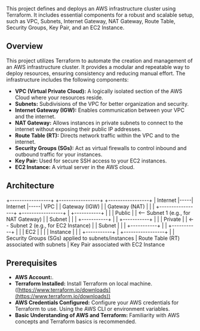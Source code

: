 This project defines and deploys an AWS infrastructure cluster using Terraform. It includes essential components for a robust and scalable setup, such as VPC, Subnets, Internet Gateway, NAT Gateway, Route Table, Security Groups, Key Pair, and an EC2 Instance.


## Overview
This project utilizes Terraform to automate the creation and management of an AWS infrastructure cluster. It provides a modular and repeatable way to deploy resources, ensuring consistency and reducing manual effort.
The infrastructure includes the following components:
- **VPC (Virtual Private Cloud):**  A logically isolated section of the AWS Cloud where your resources reside.
- **Subnets:**  Subdivisions of the VPC for better organization and security.
- **Internet Gateway (IGW):** Enables communication between your VPC and the internet.
- **NAT Gateway:** Allows instances in private subnets to connect to the internet without exposing their public IP addresses.
- **Route Table (RT):**  Directs network traffic within the VPC and to the internet.
- **Security Groups (SGs):**  Act as virtual firewalls to control inbound and outbound traffic for your instances.
- **Key Pair:**  Used for secure SSH access to your EC2 instances.
- **EC2 Instance:**  A virtual server in the AWS cloud.

## Architecture
+-----------------+     +-----------------+     +-----------------+
|   Internet      |-----|   Internet      |-----|     VPC         |
|   Gateway (IGW) |     |   Gateway (NAT) |     |                 |
+-----------------+     +-----------------+     |  +-----------+  |
                                                |  | Public    |  |  <-- Subnet 1 (e.g., for NAT Gateway)
                                                |  | Subnet    |  |
                                                |  +-----------+  |
                                                |  +-----------+  |
                                                |  | Private   |  |  <-- Subnet 2 (e.g., for EC2 Instance)
                                                |  | Subnet    |  |
                                                |  +-----------+  |
                                                |  +-----------+  |
                                                |  |  EC2      |  |
                                                |  | Instance  |  |
                                                |  +-----------+  |
                                                +-----------------+
                                                     |
                                                     | Security Groups (SGs) applied to subnets/instances
                                                     | Route Table (RT) associated with subnets
                                                     | Key Pair associated with EC2 Instance

## Prerequisites
- **AWS Account:**.
- **Terraform Installed:**  Install Terraform on local machine. ([https://www.terraform.io/downloads](https://www.terraform.io/downloads))
- **AWS Credentials Configured:**  Configure your AWS credentials for Terraform to use. Using the AWS CLI or environment variables.
- **Basic Understanding of AWS and Terraform:** Familiarity with AWS concepts and Terraform basics is recommended.
